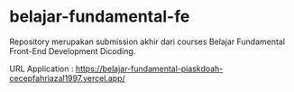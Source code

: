 # belajar-fundamental-fe
Repository merupakan submission akhir dari courses Belajar Fundamental Front-End Development Dicoding.

URL Application : https://belajar-fundamental-piaskdoah-cecepfahriazal1997.vercel.app/